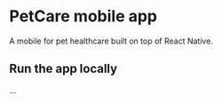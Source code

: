 # PetCare mobile app #

A mobile for pet healthcare built on top of React Native.

## Run the app locally ##

...
